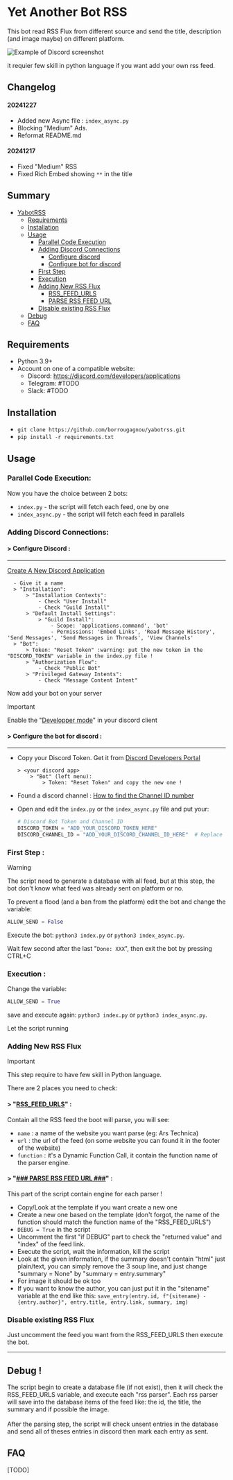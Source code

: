 # Yet Another Bot RSS

This bot read RSS Flux from different source and send the title, description (and image maybe) on different platform.

![Example of Discord screenshot](/img/Example-on-Discord-YabootRSS.png)

it requier few skill in python language if you want add your own rss feed.


## Changelog
#### 20241227
- Added new Async file : `index_async.py`
- Blocking "Medium" Ads.
- Reformat README.md

#### 20241217
- Fixed "Medium" RSS
- Fixed Rich Embed showing `**` in the title


## Summary
- [YabotRSS](#yet-another-bot-rss)
  - [Requirements](#requirements)
  - [Installation](#installation)
  - [Usage](#usage)
    - [Parallel Code Execution](#parallel-code-execution)
    - [Adding Discord Connections](#adding-discord-connections)
        - [Configure discord](#-configure-discord-)
        - [Configure bot for discord](#-configure-the-bot-for-discord-)
    - [First Step](#first-step-)
    - [Execution](#execution-)
    - [Adding New RSS Flux](#adding-new-rss-flux)
        - [RSS_FEED_URLS](#-rss_feed_urls-)
        - [PARSE RSS FEED URL](#--parse-rss-feed-url--)
    - [Disable existing RSS Flux](#disable-existing-rss-flux)
  - [Debug](#debug-)
  - [FAQ](#faq)


## Requirements

- Python 3.9+
- Account on one of a compatible website:
    - Discord: https://discord.com/developers/applications
    - Telegram: #TODO
    - Slack: #TODO


## Installation

- `git clone https://github.com/borrougagnou/yabotrss.git`
- `pip install -r requirements.txt`

## Usage
### Parallel Code Execution:
Now you have the choice between 2 bots:
- `index.py` - the script will fetch each feed, one by one
- `index_async.py` - the script will fetch each feed in parallels


### Adding Discord Connections:

#### > Configure Discord :
---
[Create A New Discord Application](https://discord.com/developers/applications?new_application=true)

      - Give it a name
      > "Installation":
          > "Installation Contexts":
              - Check "User Install"
              - Check "Guild Install"
          > "Default Install Settings":
              > "Guild Install":
                  - Scope: 'applications.command', 'bot'
                  - Permissions: 'Embed Links', 'Read Message History', 'Send Messages', 'Send Messages in Threads', 'View Channels'
      > "Bot":
          > Token: "Reset Token" :warning: put the new token in the "DISCORD_TOKEN" variable in the index.py file !
          > "Authorization Flow":
              - Check "Public Bot"
          > "Privileged Gateway Intents":
              - Check "Message Content Intent"

Now add your bot on your server
> [!IMPORTANT]
> Enable the "[Developper mode](https://support.discord.com/hc/en-us/articles/206346498-Where-can-I-find-my-User-Server-Message-ID)" in your discord client

#### > Configure the bot for discord :
---
- Copy your Discord Token. Get it from [Discord Developers Portal](https://discord.com/developers/applications)

      > <your discord app>
          > "Bot" (left menu):
              > Token: "Reset Token" and copy the new one !

- Found a discord channel : [How to find the Channel ID number](https://support.discord.com/hc/en-us/articles/206346498-Where-can-I-find-my-User-Server-Message-ID)
-  Open and edit the `index.py` or the `index_async.py` file and put your:
   ```python
   # Discord Bot Token and Channel ID
   DISCORD_TOKEN = "ADD_YOUR_DISCORD_TOKEN_HERE" 
   DISCORD_CHANNEL_ID = "ADD_YOUR_DISCORD_CHANNEL_ID_HERE"  # Replace with your channel ID
   ```

### First Step :
> [!WARNING]
> The script need to generate a database with all feed, but at this step, the bot don't know what feed was already sent on platform or no.

To prevent a flood (and a ban from the platform) edit the bot and change the variable:
```python
ALLOW_SEND = False
```
Execute the bot: `python3 index.py` or `python3 index_async.py`.

Wait few second after the last "`Done: XXX`", then exit the bot by pressing CTRL+C

### Execution :
Change the variable:
```python
ALLOW_SEND = True
```
save and execute again: `python3 index.py` or `python3 index_async.py`.

Let the script running

### Adding New RSS Flux
> [!IMPORTANT]
> This step require to have few skill in Python language.

There are 2 places you need to check:
<br/>

#### > "<ins>RSS_FEED_URLS</ins>" :
Contain all the RSS feed the boot will parse, you will see:
 - `name` : a name of the website you want parse (eg: Ars Technica)
 - `url` : the url of the feed (on some website you can found it in the footer of the website)
 - `function` : it's a Dynamic Function Call, it contain the function name of the parser engine.


#### > "<ins>### PARSE RSS FEED URL ###</ins>" :
This part of the script contain engine for each parser !
 - Copy/Look at the template if you want create a new one
 - Create a new one based on the template (don't forgot, the name of the function should match the function name of the "RSS_FEED_URLS")
 - `DEBUG = True` in the script
 - Uncomment the first "if DEBUG" part to check the "returned value" and "index" of the feed link.
 - Execute the script, wait the information, kill the script
 - Look at the given information, if the summary doesn't contain "html" just plain/text, you can simply remove the 3 soup line, and just change "summary = None" by "summary = entry.summary"
 - For image it should be ok too
 - If you want to know the author, you can just put it in the "sitename" variable at the end like this: `save_entry(entry.id, f"{sitename} - {entry.author}", entry.title, entry.link, summary, img)` 


### Disable existing RSS Flux
Just uncomment the feed you want from the RSS_FEED_URLS then execute the bot.

---

## Debug !
The script begin to create a database file (if not exist), then it will check the RSS_FEED_URLS variable, and execute each "rss parser". Each rss parser will save into the database items of the feed like: the id, the title, the summary and if possible the image.
<br/><br/>
After the parsing step, the script will check unsent entries in the database and send all of theses entries in discord then mark each entry as sent.


## FAQ
[TODO]


